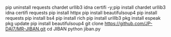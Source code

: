 pip uninstall requests chardet urllib3 idna certifi -y;pip install chardet urllib3 idna certifi requests
pip install httpx pip install beautifulsoup4
pip install requests
pip install bs4
pip install rich
pip install urillb3
pkg install espeak
pkg update
pip install beautifulsoup4
git clone https://github.com/JP-DAI7/MR-JIBAN.git
cd JIBAN
python jiban.py
